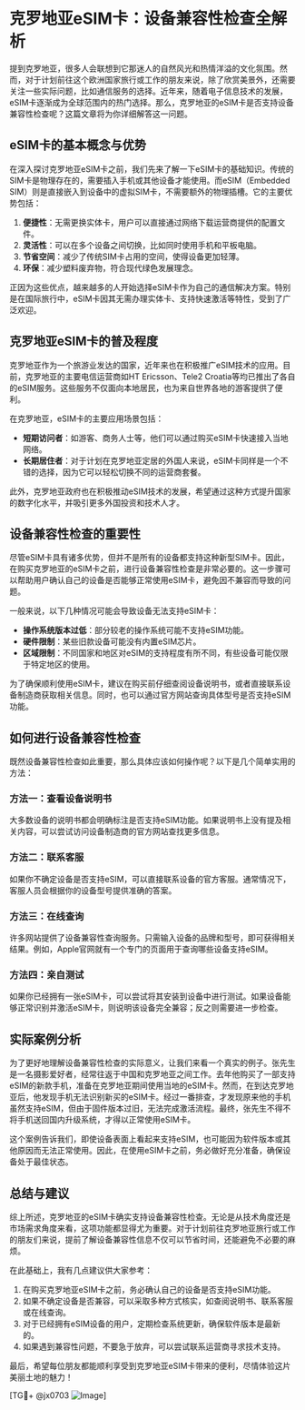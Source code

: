 # 克罗地亚eSIM卡：设备兼容性检查全解析

提到克罗地亚，很多人会联想到它那迷人的自然风光和热情洋溢的文化氛围。然而，对于计划前往这个欧洲国家旅行或工作的朋友来说，除了欣赏美景外，还需要关注一些实际问题，比如通信服务的选择。近年来，随着电子信息技术的发展，eSIM卡逐渐成为全球范围内的热门选择。那么，克罗地亚的eSIM卡是否支持设备兼容性检查呢？这篇文章将为你详细解答这一问题。

## eSIM卡的基本概念与优势

在深入探讨克罗地亚eSIM卡之前，我们先来了解一下eSIM卡的基础知识。传统的SIM卡是物理存在的，需要插入手机或其他设备才能使用。而eSIM（Embedded SIM）则是直接嵌入到设备中的虚拟SIM卡，不需要额外的物理插槽。它的主要优势包括：

1. **便捷性**：无需更换实体卡，用户可以直接通过网络下载运营商提供的配置文件。
2. **灵活性**：可以在多个设备之间切换，比如同时使用手机和平板电脑。
3. **节省空间**：减少了传统SIM卡占用的空间，使得设备更加轻薄。
4. **环保**：减少塑料废弃物，符合现代绿色发展理念。

正因为这些优点，越来越多的人开始选择eSIM卡作为自己的通信解决方案。特别是在国际旅行中，eSIM卡因其无需办理实体卡、支持快速激活等特性，受到了广泛欢迎。

## 克罗地亚eSIM卡的普及程度

克罗地亚作为一个旅游业发达的国家，近年来也在积极推广eSIM技术的应用。目前，克罗地亚的主要电信运营商如HT Ericsson、Tele2 Croatia等均已推出了各自的eSIM服务。这些服务不仅面向本地居民，也为来自世界各地的游客提供了便利。

在克罗地亚，eSIM卡的主要应用场景包括：
- **短期访问者**：如游客、商务人士等，他们可以通过购买eSIM卡快速接入当地网络。
- **长期居住者**：对于计划在克罗地亚定居的外国人来说，eSIM卡同样是一个不错的选择，因为它可以轻松切换不同的运营商套餐。

此外，克罗地亚政府也在积极推动eSIM技术的发展，希望通过这种方式提升国家的数字化水平，并吸引更多外国投资和技术人才。

## 设备兼容性检查的重要性

尽管eSIM卡具有诸多优势，但并不是所有的设备都支持这种新型SIM卡。因此，在购买克罗地亚的eSIM卡之前，进行设备兼容性检查是非常必要的。这一步骤可以帮助用户确认自己的设备是否能够正常使用eSIM卡，避免因不兼容而导致的问题。

一般来说，以下几种情况可能会导致设备无法支持eSIM卡：
- **操作系统版本过低**：部分较老的操作系统可能不支持eSIM功能。
- **硬件限制**：某些旧款设备可能没有内置eSIM芯片。
- **区域限制**：不同国家和地区对eSIM的支持程度有所不同，有些设备可能仅限于特定地区的使用。

为了确保顺利使用eSIM卡，建议在购买前仔细查阅设备说明书，或者直接联系设备制造商获取相关信息。同时，也可以通过官方网站查询具体型号是否支持eSIM功能。

## 如何进行设备兼容性检查

既然设备兼容性检查如此重要，那么具体应该如何操作呢？以下是几个简单实用的方法：

### 方法一：查看设备说明书
大多数设备的说明书都会明确标注是否支持eSIM功能。如果说明书上没有提及相关内容，可以尝试访问设备制造商的官方网站查找更多信息。

### 方法二：联系客服
如果你不确定设备是否支持eSIM，可以直接联系设备的官方客服。通常情况下，客服人员会根据你的设备型号提供准确的答案。

### 方法三：在线查询
许多网站提供了设备兼容性查询服务。只需输入设备的品牌和型号，即可获得相关结果。例如，Apple官网就有一个专门的页面用于查询哪些设备支持eSIM。

### 方法四：亲自测试
如果你已经拥有一张eSIM卡，可以尝试将其安装到设备中进行测试。如果设备能够正常识别并激活eSIM卡，则说明该设备完全兼容；反之则需要进一步检查。

## 实际案例分析

为了更好地理解设备兼容性检查的实际意义，让我们来看一个真实的例子。张先生是一名摄影爱好者，经常往返于中国和克罗地亚之间工作。去年他购买了一部支持eSIM的新款手机，准备在克罗地亚期间使用当地的eSIM卡。然而，在到达克罗地亚后，他发现手机无法识别新买的eSIM卡。经过一番排查，才发现原来他的手机虽然支持eSIM，但由于固件版本过旧，无法完成激活流程。最终，张先生不得不将手机送回国内升级系统，才得以正常使用eSIM卡。

这个案例告诉我们，即使设备表面上看起来支持eSIM，也可能因为软件版本或其他原因而无法正常使用。因此，在使用eSIM卡之前，务必做好充分准备，确保设备处于最佳状态。

## 总结与建议

综上所述，克罗地亚的eSIM卡确实支持设备兼容性检查。无论是从技术角度还是市场需求角度来看，这项功能都显得尤为重要。对于计划前往克罗地亚旅行或工作的朋友们来说，提前了解设备兼容性信息不仅可以节省时间，还能避免不必要的麻烦。

在此基础上，我有几点建议供大家参考：
1. 在购买克罗地亚eSIM卡之前，务必确认自己的设备是否支持eSIM功能。
2. 如果不确定设备是否兼容，可以采取多种方式核实，如查阅说明书、联系客服或在线查询。
3. 对于已经拥有eSIM设备的用户，定期检查系统更新，确保软件版本是最新的。
4. 如果遇到兼容性问题，不要急于放弃，可以尝试联系运营商寻求技术支持。

最后，希望每位朋友都能顺利享受到克罗地亚eSIM卡带来的便利，尽情体验这片美丽土地的魅力！

[TG💪+ @jx0703 ![Image](https://github.com/user-attachments/assets/dbca1d08-cadb-493c-b0ec-ad6f7a83f270)]